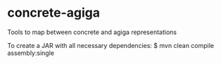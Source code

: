concrete-agiga
==============

Tools to map between concrete and agiga representations

To create a JAR with all necessary dependencies:
$ mvn clean compile assembly:single
